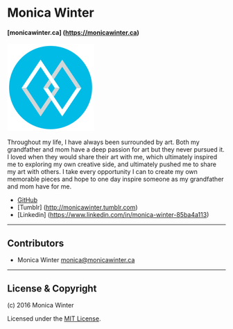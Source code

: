 # Monica Winter

#### [monicawinter.ca] (https://monicawinter.ca)

![](logo.svg)

Throughout my life, I have always been surrounded by art. Both my grandfather and mom have a deep passion for art but they never pursued it. I loved when they would share their art with me, which ultimately inspired me to exploring my own creative side, and ultimately pushed me to share my art with others. I take every opportunity I can to create my own memorable pieces and hope to one day inspire someone as my grandfather and mom have for me.

- [GitHub](https://github.com/monicawinter)
- [Tumblr] (http://monicawinter.tumblr.com)
- [Linkedin] (https://www.linkedin.com/in/monica-winter-85ba4a113)

---

## Contributors

- Monica Winter <monica@monicawinter.ca>

---

## License & Copyright

(c) 2016 Monica Winter

Licensed under the [MIT License](LICENSE).

